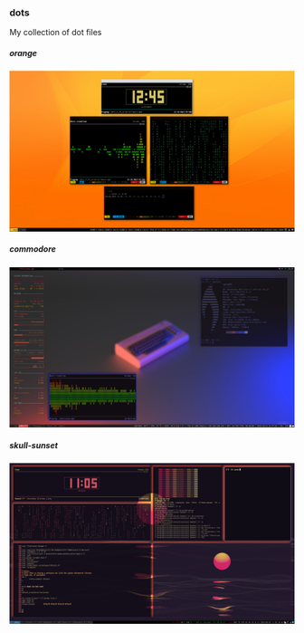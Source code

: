 ### dots
My collection of dot files


##### orange 
![](https://raw.githubusercontent.com/xdmtk/dots/master/orange/orange.png)


##### commodore
![](https://raw.githubusercontent.com/xdmtk/dots/master/commodore/preview.png)



##### skull-sunset
![](https://raw.githubusercontent.com/xdmtk/dots/master/skull-sunset/preview.png)
